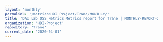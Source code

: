```yaml
---
layout: 'monthly'
permalink: '/metrics/HDI-Project/Trane/MONTHLY/'
title: 'DAI Lab OSS Metrics Metrics report for Trane | MONTHLY-REPORT-2020-04-01'
organization: 'HDI-Project'
repository: 'Trane'
current_date: '2020-04-01'
---
```

